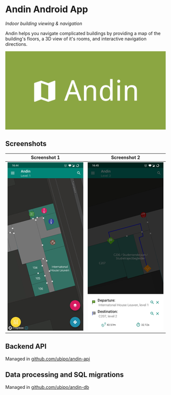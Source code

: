 # Andin Android App

*Indoor building viewing & navigation*

Andin helps you navigate complicated buildings by providing a map of the building's floors, a 3D view of it's rooms, and interactive navigation directions.

![Banner](banner.png)

## Screenshots

Screenshot 1             |  Screenshot 2
:-------------------------:|:-------------------------:
![Screenshot 1](images/screenshot01.jpg)  |  ![Screenshot 2](images/screenshot02.jpg)


## Backend API

Managed in [github.com/ubipo/andin-api](https://github.com/ubipo/andin-api)

## Data processing and SQL migrations

Managed in [github.com/ubipo/andin-db](https://github.com/ubipo/andin-db)
